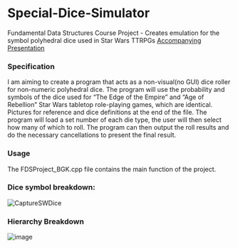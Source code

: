# Special-Dice-Simulator
Fundamental Data Structures Course Project - Creates emulation for the symbol polyhedral dice  used in Star Wars TTRPGs
[Accompanying Presentation](https://github.com/user-attachments/files/15585145/CourseProjectPresentation_BGK.pptx)

### Specification
I am aiming to create a program that acts as a non-visual(no GUI) dice roller for non-numeric polyhedral dice.
The program will use the probability and symbols of the dice used for “The Edge of the Empire” and “Age of Rebellion” Star Wars tabletop role-playing games, which are identical. 
Pictures for reference and dice definitions at the end of the file. The program will load a set number of each die type, the user will then select how many of which to roll.
The program can then output the roll results and do the necessary cancellations to present the final result. 

### Usage
The FDSProject_BGK.cpp file contains the main function of the project.

### Dice symbol breakdown:



![CaptureSWDice](https://github.com/bozh-anka/Special-Dice-Simulator/assets/81514272/139ee846-ac98-4966-b8d4-f994b4c3e125)

### Hierarchy Breakdown
![image](https://github.com/bozh-anka/Special-Dice-Simulator/assets/81514272/de36c28d-2d77-487e-8c40-7abeb22a5e71)

